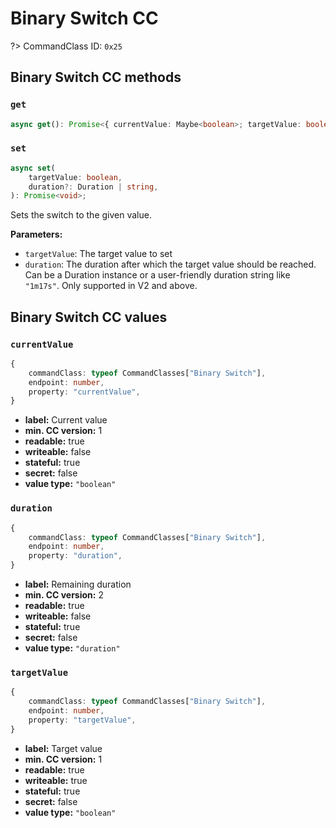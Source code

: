 # Binary Switch CC

?> CommandClass ID: `0x25`

## Binary Switch CC methods

### `get`

```ts
async get(): Promise<{ currentValue: Maybe<boolean>; targetValue: boolean | undefined; duration: Duration | undefined; } | undefined>;
```

### `set`

```ts
async set(
	targetValue: boolean,
	duration?: Duration | string,
): Promise<void>;
```

Sets the switch to the given value.

**Parameters:**

-   `targetValue`: The target value to set
-   `duration`: The duration after which the target value should be reached. Can be a Duration instance or a user-friendly duration string like `"1m17s"`. Only supported in V2 and above.

## Binary Switch CC values

### `currentValue`

```ts
{
	commandClass: typeof CommandClasses["Binary Switch"],
	endpoint: number,
	property: "currentValue",
}
```

-   **label:** Current value
-   **min. CC version:** 1
-   **readable:** true
-   **writeable:** false
-   **stateful:** true
-   **secret:** false
-   **value type:** `"boolean"`

### `duration`

```ts
{
	commandClass: typeof CommandClasses["Binary Switch"],
	endpoint: number,
	property: "duration",
}
```

-   **label:** Remaining duration
-   **min. CC version:** 2
-   **readable:** true
-   **writeable:** false
-   **stateful:** true
-   **secret:** false
-   **value type:** `"duration"`

### `targetValue`

```ts
{
	commandClass: typeof CommandClasses["Binary Switch"],
	endpoint: number,
	property: "targetValue",
}
```

-   **label:** Target value
-   **min. CC version:** 1
-   **readable:** true
-   **writeable:** true
-   **stateful:** true
-   **secret:** false
-   **value type:** `"boolean"`
